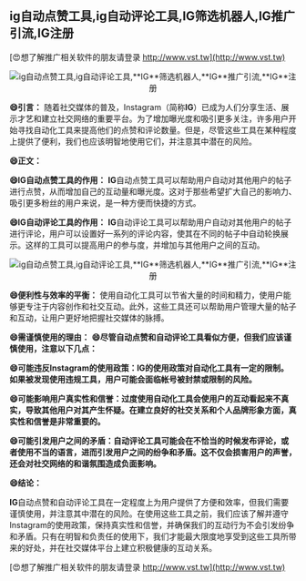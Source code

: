 ## **ig自动点赞工具,ig自动评论工具,**IG**筛选机器人,**IG**推广引流,**IG**注册**

[😍想了解推广相关软件的朋友请登录 http://www.vst.tw](http://www.vst.tw)

 <center><img src="https://vst.tw/MP4/tuiguang/png/8.png" alt="ig自动点赞工具,ig自动评论工具,**IG**筛选机器人,**IG**推广引流,**IG**注册"></center>

**😄引言：**
随着社交媒体的普及，Instagram（简称**IG**）已成为人们分享生活、展示才艺和建立社交网络的重要平台。为了增加曝光度和吸引更多关注，许多用户开始寻找自动化工具来提高他们的点赞和评论数量。但是，尽管这些工具在某种程度上提供了便利，我们也应该明智地使用它们，并注意其中潜在的风险。

**😄正文：**

**😄**IG**自动点赞工具的作用：**
**IG**自动点赞工具可以帮助用户自动对其他用户的帖子进行点赞，从而增加自己的互动量和曝光度。这对于那些希望扩大自己的影响力、吸引更多粉丝的用户来说，是一种方便而快捷的方式。

**😄**IG**自动评论工具的作用：**
**IG**自动评论工具可以帮助用户自动对其他用户的帖子进行评论，用户可以设置好一系列的评论内容，使其在不同的帖子中自动轮换展示。这样的工具可以提高用户的参与度，并增加与其他用户之间的互动。

 <center><img src="https://vst.tw/MP4/tuiguang/png/4.png" alt="ig自动点赞工具,ig自动评论工具,**IG**筛选机器人,**IG**推广引流,**IG**注册"></center>

**😄便利性与效率的平衡：**
使用自动化工具可以节省大量的时间和精力，使用户能够更专注于内容创作和社交互动。此外，这些工具还可以帮助用户管理大量的帖子和互动，让用户更好地把握社交媒体的脉搏。

**😄需谨慎使用的理由：**
**😄尽管自动点赞和自动评论工具看似方便，但我们应该谨慎使用，注意以下几点：**

**😄可能违反Instagram的使用政策：**IG**的使用政策对自动化工具有一定的限制。如果被发现使用违规工具，用户可能会面临帐号被封禁或限制的风险。**

**😄可能影响用户真实性和信誉：过度使用自动化工具会使用户的互动看起来不真实，导致其他用户对其产生怀疑。在建立良好的社交关系和个人品牌形象方面，真实性和信誉是非常重要的。**

**😄可能引发用户之间的矛盾：自动评论工具可能会在不恰当的时候发布评论，或者使用不当的语言，进而引发用户之间的纷争和矛盾。这不仅会损害用户的声誉，还会对社交网络的和谐氛围造成负面影响。**

**😄结论：**

**IG**自动点赞和自动评论工具在一定程度上为用户提供了方便和效率，但我们需要谨慎使用，并注意其中潜在的风险。在使用这些工具之前，我们应该了解并遵守Instagram的使用政策，保持真实性和信誉，并确保我们的互动行为不会引发纷争和矛盾。只有在明智和负责任的使用下，我们才能最大限度地享受到这些工具所带来的好处，并在社交媒体平台上建立积极健康的互动关系。

[😍想了解推广相关软件的朋友请登录 http://www.vst.tw](http://www.vst.tw)



